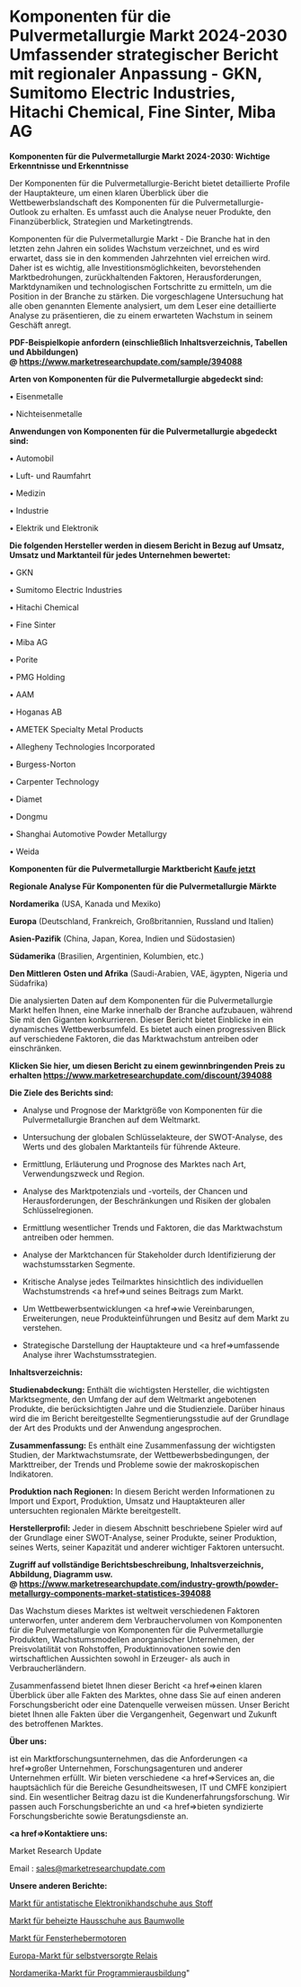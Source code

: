 # Komponenten für die Pulvermetallurgie Markt 2024-2030 Umfassender strategischer Bericht mit regionaler Anpassung - GKN, Sumitomo Electric Industries, Hitachi Chemical, Fine Sinter, Miba AG

<strong>Komponenten für die Pulvermetallurgie Markt 2024-2030: Wichtige Erkenntnisse und Erkenntnisse</strong>

Der Komponenten für die Pulvermetallurgie-Bericht bietet detaillierte Profile der Hauptakteure, um einen klaren Überblick über die Wettbewerbslandschaft des Komponenten für die Pulvermetallurgie-Outlook zu erhalten. Es umfasst auch die Analyse neuer Produkte, den Finanzüberblick, Strategien und Marketingtrends.

Komponenten für die Pulvermetallurgie Markt - Die Branche hat in den letzten zehn Jahren ein solides Wachstum verzeichnet, und es wird erwartet, dass sie in den kommenden Jahrzehnten viel erreichen wird. Daher ist es wichtig, alle Investitionsmöglichkeiten, bevorstehenden Marktbedrohungen, zurückhaltenden Faktoren, Herausforderungen, Marktdynamiken und technologischen Fortschritte zu ermitteln, um die Position in der Branche zu stärken. Die vorgeschlagene Untersuchung hat alle oben genannten Elemente analysiert, um dem Leser eine detaillierte Analyse zu präsentieren, die zu einem erwarteten Wachstum in seinem Geschäft anregt.

<strong><b>PDF-Beispielkopie anfordern (einschließlich Inhaltsverzeichnis, Tabellen und Abbildungen) @ </b></strong><strong><a href=https://www.marketresearchupdate.com/sample/394088><strong>https://www.marketresearchupdate.com/sample/394088</u></a></strong></strong>

<strong>Arten von Komponenten für die Pulvermetallurgie abgedeckt sind:</strong>

• Eisenmetalle

• Nichteisenmetalle

<strong>Anwendungen von Komponenten für die Pulvermetallurgie abgedeckt sind:</strong>

• Automobil

• Luft- und Raumfahrt

• Medizin

• Industrie

• Elektrik und Elektronik

<strong>Die folgenden Hersteller werden in diesem Bericht in Bezug auf Umsatz, Umsatz und Marktanteil für jedes Unternehmen bewertet:</strong>

• GKN

• Sumitomo Electric Industries

• Hitachi Chemical

• Fine Sinter

• Miba AG

• Porite

• PMG Holding

• AAM

• Hoganas AB

• AMETEK Specialty Metal Products

• Allegheny Technologies Incorporated

• Burgess-Norton

• Carpenter Technology

• Diamet

• Dongmu

• Shanghai Automotive Powder Metallurgy

• Weida

<strong>Komponenten für die Pulvermetallurgie Marktbericht <a href=https://www.marketresearchupdate.com/buynow/394088>Kaufe jetzt</a></strong>

<strong>Regionale Analyse Für Komponenten für die Pulvermetallurgie Märkte</strong>

<strong>Nordamerika</strong> (USA, Kanada und Mexiko)

<strong>Europa</strong> (Deutschland, Frankreich, Großbritannien, Russland und Italien)

<strong>Asien-Pazifik</strong> (China, Japan, Korea, Indien und Südostasien)

<strong>Südamerika</strong> (Brasilien, Argentinien, Kolumbien, etc.)

<strong>Den Mittleren</strong> <strong>Osten und Afrika</strong> (Saudi-Arabien, VAE, ägypten, Nigeria und Südafrika)

Die analysierten Daten auf dem Komponenten für die Pulvermetallurgie Markt helfen Ihnen, eine Marke innerhalb der Branche aufzubauen, während Sie mit den Giganten konkurrieren. Dieser Bericht bietet Einblicke in ein dynamisches Wettbewerbsumfeld. Es bietet auch einen progressiven Blick auf verschiedene Faktoren, die das Marktwachstum antreiben oder einschränken.

<strong>Klicken Sie hier, um diesen Bericht zu einem gewinnbringenden Preis zu erhalten
</strong><strong><a href=https://www.marketresearchupdate.com/discount/394088>https://www.marketresearchupdate.com/discount/394088</b></u></strong></a>

<strong>Die Ziele des Berichts sind:</strong>

- Analyse und Prognose der Marktgröße von Komponenten für die Pulvermetallurgie Branchen auf dem Weltmarkt.

- Untersuchung der globalen Schlüsselakteure, der SWOT-Analyse, des Werts und des globalen Marktanteils für führende Akteure.

- Ermittlung, Erläuterung und Prognose des Marktes nach Art, Verwendungszweck und Region.

- Analyse des Marktpotenzials und -vorteils, der Chancen und Herausforderungen, der Beschränkungen und Risiken der globalen Schlüsselregionen.

- Ermittlung wesentlicher Trends und Faktoren, die das Marktwachstum antreiben oder hemmen.

- Analyse der Marktchancen für Stakeholder durch Identifizierung der wachstumsstarken Segmente.

- Kritische Analyse jedes Teilmarktes hinsichtlich des individuellen Wachstumstrends <a href=>und</a> seines Beitrags zum Markt.

- Um Wettbewerbsentwicklungen <a href=>wie</a> Vereinbarungen, Erweiterungen, neue Produkteinführungen und Besitz auf dem Markt zu verstehen.

- Strategische Darstellung der Hauptakteure und <a href=>umfas</a>sende Analyse ihrer Wachstumsstrategien.

<strong>Inhaltsverzeichnis:</strong>

<strong>Studienabdeckung:</strong> Enthält die wichtigsten Hersteller, die wichtigsten Marktsegmente, den Umfang der auf dem Weltmarkt angebotenen Produkte, die berücksichtigten Jahre und die Studienziele. Darüber hinaus wird die im Bericht bereitgestellte Segmentierungsstudie auf der Grundlage der Art des Produkts und der Anwendung angesprochen.

<strong>Zusammenfassung:</strong> Es enthält eine Zusammenfassung der wichtigsten Studien, der Marktwachstumsrate, der Wettbewerbsbedingungen, der Markttreiber, der Trends und Probleme sowie der makroskopischen Indikatoren.

<strong>Produktion nach Regionen:</strong> In diesem Bericht werden Informationen zu Import und Export, Produktion, Umsatz und Hauptakteuren aller untersuchten regionalen Märkte bereitgestellt.

<strong>Herstellerprofil:</strong> Jeder in diesem Abschnitt beschriebene Spieler wird auf der Grundlage einer SWOT-Analyse, seiner Produkte, seiner Produktion, seines Werts, seiner Kapazität und anderer wichtiger Faktoren untersucht.

<strong><b>Zugriff auf vollständige Berichtsbeschreibung, Inhaltsverzeichnis, Abbildung, Diagramm usw. @ </b></strong><strong><a href=https://www.marketresearchupdate.com/industry-growth/powder-metallurgy-components-market-statistices-394088>https://www.marketresearchupdate.com/industry-growth/powder-metallurgy-components-market-statistices-394088</a></strong>

Das Wachstum dieses Marktes ist weltweit verschiedenen Faktoren unterworfen, unter anderem dem Verbrauchervolumen von Komponenten für die Pulvermetallurgie von Komponenten für die Pulvermetallurgie Produkten, Wachstumsmodellen anorganischer Unternehmen, der Preisvolatilität von Rohstoffen, Produktinnovationen sowie den wirtschaftlichen Aussichten sowohl in Erzeuger- als auch in Verbraucherländern.

Zusammenfassend bietet Ihnen dieser Bericht <a href=>einen</a> klaren Überblick über alle Fakten des Marktes, ohne dass Sie auf einen anderen Forschungsbericht oder eine Datenquelle verweisen müssen. Unser Bericht bietet Ihnen alle Fakten über die Vergangenheit, Gegenwart und Zukunft des betroffenen Marktes.

<strong>Über uns:</strong>

 ist ein Marktforschungsunternehmen, das die Anforderungen <a href=>großer</a> Unternehmen, Forschungsagenturen und anderer Unternehmen erfüllt. Wir bieten verschiedene <a href=>Services</a> an, die hauptsächlich für die Bereiche Gesundheitswesen, IT und CMFE konzipiert sind. Ein wesentlicher Beitrag dazu ist die Kundenerfahrungsforschung. Wir passen auch Forschungsberichte an und <a href=>bieten</a> syndizierte Forschungsberichte sowie Beratungsdienste an.

<strong><a href=>Kontaktiere uns:</a></strong>

Market Research Update

Email : sales@marketresearchupdate.com

<strong>Unsere anderen Berichte:</strong>

<a href=https://www.linkedin.com/pulse/fabric-anti-static-electronics-gloves-market>Markt für antistatische Elektronikhandschuhe aus Stoff</a>

<a href=https://www.linkedin.com/pulse/cotton-heated-slippers-market-size-share-outlook>Markt für beheizte Hausschuhe aus Baumwolle</a>

<a href=https://www.linkedin.com/pulse/windowlift-motor-market-size-industry-growth>Markt für Fensterhebermotoren</a>

<a href=https://www.linkedin.com/pulse/europe-self-powered-relays-market-2023-latest-sales-figure>Europa-Markt für selbstversorgte Relais</a>

<a href=https://www.linkedin.com/pulse/north-america-programming-education-market-new>Nordamerika-Markt für Programmierausbildung</a>"
